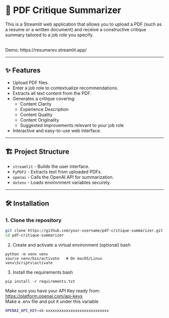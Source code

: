 # 📃 PDF Critique Summarizer

This is a Streamlit web application that allows you to upload a PDF (such as a resume or a written document) and receive a constructive critique summary tailored to a job role you specify.

<br/>
Demo: https://resumerev.streamlit.app/

---

## ✨ Features

- Upload PDF files.
- Enter a job role to contextualize recommendations.
- Extracts all text content from the PDF.
- Generates a critique covering:
  - Content Clarity
  - Experience Description
  - Content Quality
  - Content Originality
  - Suggested improvements relevant to your job role
- Interactive and easy-to-use web interface.

---

## 🏗️ Project Structure

- `streamlit` - Builds the user interface.
- `PyPDF2` - Extracts text from uploaded PDFs.
- `openai` - Calls the OpenAI API for summarization.
- `dotenv` - Loads environment variables securely.

---

## 🛠️ Installation

### 1. Clone the repository

```bash
git clone https://github.com/your-username/pdf-critique-summarizer.git
cd pdf-critique-summarizer
```
2. Create and activate a virtual environment (optional)
bash
```
python -m venv venv
source venv/bin/activate   # On macOS/Linux
venv\Scripts\activate
```
3. Install the requirements
bash
```
pip install -r requirements.txt
```
Make sure you have your API Key ready from:<br/>
https://platform.openai.com/api-keys <br/>
Make a .env file and put it under this variable <br/>
```bash
OPENAI_API_KEY=sk-xxxxxxxxxxxxxxxxxxxxxxxxxxxx
```
